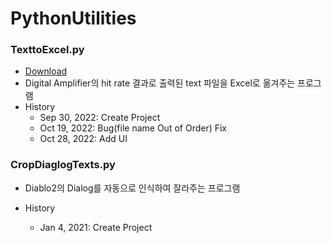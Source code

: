 # PythonUtilities

### TexttoExcel.py
- [Download](https://drive.google.com/file/d/177-atm5FJZpR0_NAF4IxbOnflZO_dnkp/view?usp=sharing)
- Digital Amplifier의 hit rate 결과로 출력된 text 파일을 Excel로 옮겨주는 프로그램
- History
	- Sep 30, 2022: Create Project
	- Oct 19, 2022: Bug(file name Out of Order) Fix
	- Oct 28, 2022: Add UI

### CropDiaglogTexts.py

- Diablo2의 Dialog를 자동으로 인식하여 잘라주는 프로그램

- History
	- Jan 4, 2021: Create Project 
